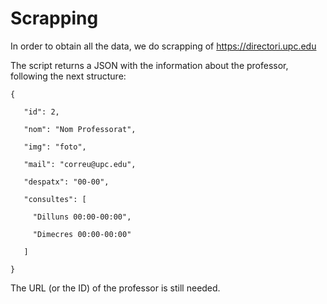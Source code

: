 # Scrapping
In order to obtain all the data, we do scrapping of <https://directori.upc.edu>  

The script returns a JSON with the information about the professor, following the next structure:

```
{

   "id": 2,
  
   "nom": "Nom Professorat",
  
   "img": "foto",
  
   "mail": "correu@upc.edu",
  
   "despatx": "00-00",
  
   "consultes": [
   
     "Dilluns 00:00-00:00",
    
     "Dimecres 00:00-00:00"
    
   ]
  
}
```

The URL (or the ID) of the professor is still needed.
